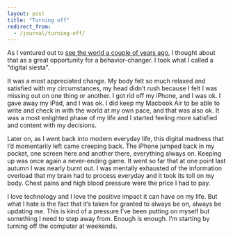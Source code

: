 ```yaml
---
layout: post
title: "Turning off"
redirect_from:
  - /journal/turning-off/
---
```


As I ventured out to [see the world a couple of years ago](/journal/getting-on-that-plane), I thought about that as a great opportunity for a behavior-changer. I took what I called a “digital siesta”.

It was a most appreciated change. My body felt so much relaxed and satisfied with my circumstances, my head didn’t rush because I felt I was missing out on one thing or another. I got rid off my iPhone, and I was ok. I gave away my iPad, and I was ok. I did keep my Macbook Air to be able to write and check in with the world at my own pace, and that was also ok. It was a most enlighted phase of my life and I started feeling more satisfied and content with my decisions.

Later on, as I went back into modern everyday life, this digital madness that I’d momentarily left came creeping back. The iPhone jumped back in my pocket, one screen here and another there, everything always on. Keeping up was once again a never-ending game. It went so far that at one point last autumn I was nearly burnt out. I was mentally exhausted of the information overload that my brain had to process everyday and it took its toll on my body. Chest pains and high blood pressure were the price I had to pay.

I love technology and I love the positive impact it can have on my life. But what I hate is the fact that it’s taken for granted to always be on, always be updating me. This is kind of a pressure I’ve been putting on myself but something I need to step away from. Enough is enough. I’m starting by turning off the computer at weekends.
